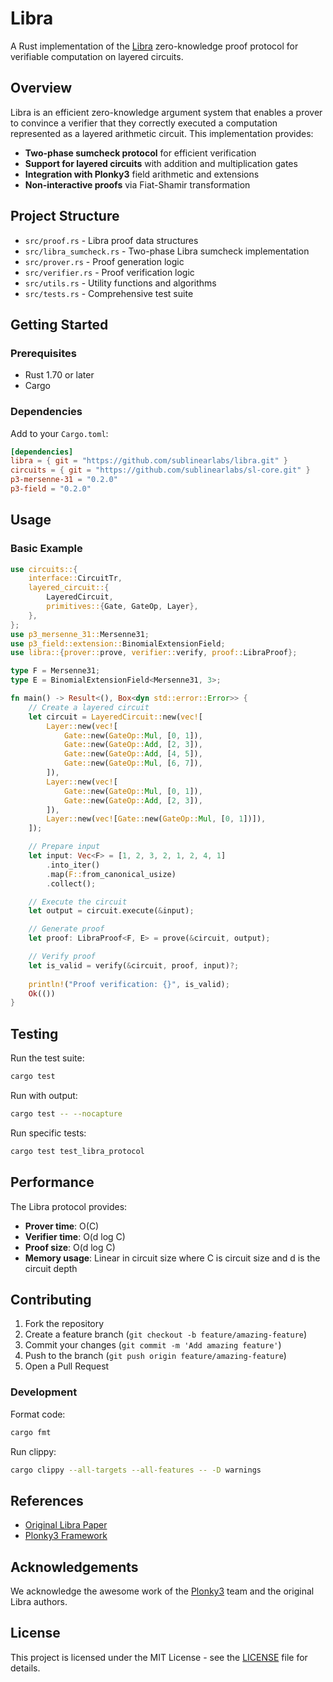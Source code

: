 # Libra

A Rust implementation of the [Libra](https://eprint.iacr.org/2019/317.pdf) zero-knowledge proof protocol for verifiable computation on layered circuits.

## Overview

Libra is an efficient zero-knowledge argument system that enables a prover to convince a verifier that they correctly executed a computation represented as a layered arithmetic circuit. This implementation provides:

- **Two-phase sumcheck protocol** for efficient verification
- **Support for layered circuits** with addition and multiplication gates
- **Integration with Plonky3** field arithmetic and extensions
- **Non-interactive proofs** via Fiat-Shamir transformation

## Project Structure

- `src/proof.rs` - Libra proof data structures
- `src/libra_sumcheck.rs` - Two-phase Libra sumcheck implementation
- `src/prover.rs` - Proof generation logic
- `src/verifier.rs` - Proof verification logic
- `src/utils.rs` - Utility functions and algorithms
- `src/tests.rs` - Comprehensive test suite

## Getting Started

### Prerequisites

- Rust 1.70 or later
- Cargo

### Dependencies

Add to your `Cargo.toml`:

```toml
[dependencies]
libra = { git = "https://github.com/sublinearlabs/libra.git" }
circuits = { git = "https://github.com/sublinearlabs/sl-core.git" }
p3-mersenne-31 = "0.2.0"
p3-field = "0.2.0"
```

## Usage

### Basic Example

```rust
use circuits::{
    interface::CircuitTr,
    layered_circuit::{
        LayeredCircuit,
        primitives::{Gate, GateOp, Layer},
    },
};
use p3_mersenne_31::Mersenne31;
use p3_field::extension::BinomialExtensionField;
use libra::{prover::prove, verifier::verify, proof::LibraProof};

type F = Mersenne31;
type E = BinomialExtensionField<Mersenne31, 3>;

fn main() -> Result<(), Box<dyn std::error::Error>> {
    // Create a layered circuit
    let circuit = LayeredCircuit::new(vec![
        Layer::new(vec![
            Gate::new(GateOp::Mul, [0, 1]),
            Gate::new(GateOp::Add, [2, 3]),
            Gate::new(GateOp::Add, [4, 5]),
            Gate::new(GateOp::Mul, [6, 7]),
        ]),
        Layer::new(vec![
            Gate::new(GateOp::Mul, [0, 1]),
            Gate::new(GateOp::Add, [2, 3]),
        ]),
        Layer::new(vec![Gate::new(GateOp::Mul, [0, 1])]),
    ]);

    // Prepare input
    let input: Vec<F> = [1, 2, 3, 2, 1, 2, 4, 1]
        .into_iter()
        .map(F::from_canonical_usize)
        .collect();

    // Execute the circuit
    let output = circuit.execute(&input);

    // Generate proof
    let proof: LibraProof<F, E> = prove(&circuit, output);

    // Verify proof
    let is_valid = verify(&circuit, proof, input)?;
    
    println!("Proof verification: {}", is_valid);
    Ok(())
}
```

## Testing

Run the test suite:

```bash
cargo test
```

Run with output:

```bash
cargo test -- --nocapture
```

Run specific tests:

```bash
cargo test test_libra_protocol
```

## Performance

The Libra protocol provides:
- **Prover time**: O(C)
- **Verifier time**: O(d log C)
- **Proof size**: O(d log C)
- **Memory usage**: Linear in circuit size
where C is circuit size and d is the circuit depth

## Contributing

1. Fork the repository
2. Create a feature branch (`git checkout -b feature/amazing-feature`)
3. Commit your changes (`git commit -m 'Add amazing feature'`)
4. Push to the branch (`git push origin feature/amazing-feature`)
5. Open a Pull Request

### Development

Format code:
```bash
cargo fmt
```

Run clippy:
```bash
cargo clippy --all-targets --all-features -- -D warnings
```

## References

- [Original Libra Paper](https://eprint.iacr.org/2019/317.pdf)
- [Plonky3 Framework](https://github.com/Plonky3/Plonky3)

## Acknowledgements

We acknowledge the awesome work of the [Plonky3](https://github.com/Plonky3/Plonky3) team and the original Libra authors.

## License

This project is licensed under the MIT License - see the [LICENSE](LICENSE) file for details.